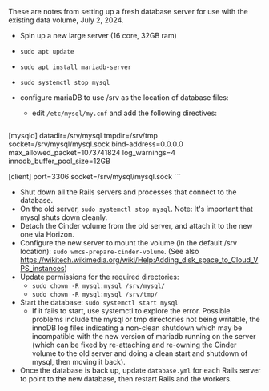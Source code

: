 These are notes from setting up a fresh database server for use with the existing data volume, July 2, 2024.

* Spin up a new large server (16 core, 32GB ram)
* `sudo apt update`
* `sudo apt install mariadb-server`
* `sudo systemctl stop mysql`

* configure mariaDB to use /srv as the location of database files:
  - edit `/etc/mysql/my.cnf` and add the following directives:

    ```
[mysqld]
datadir=/srv/mysql
tmpdir=/srv/tmp
socket=/srv/mysql/mysql.sock
bind-address=0.0.0.0
max_allowed_packet=1073741824
log_warnings=4
innodb_buffer_pool_size=12GB

[client]
port=3306
socket=/srv/mysql/mysql.sock
    ```

* Shut down all the Rails servers and processes that connect to the database.
* On the old server, `sudo systemctl stop mysql`. Note: It's important that mysql shuts down cleanly.
* Detach the Cinder volume from the old server, and attach it to the new one via Horizon.
* Configure the new server to mount the volume (in the default /srv location): `sudo wmcs-prepare-cinder-volume`. (See also https://wikitech.wikimedia.org/wiki/Help:Adding_disk_space_to_Cloud_VPS_instances)
* Update permissions for the required directories:
  * `sudo chown -R mysql:mysql /srv/mysql/`
  * `sudo chown -R mysql:mysql /srv/tmp/`
* Start the database: `sudo systemctl start mysql`
  * If it fails to start, use systemctl to explore the error. Possible problems include the mysql or tmp directories not being writable, the innoDB log files indicating a non-clean shutdown which may be incompatible with the new version of mariadb running on the server (which can be fixed by re-attaching and re-owning the Cinder volume to the old server and doing a clean start and shutdown of mysql, then moving it back).
* Once the database is back up, update `database.yml` for each Rails server to point to the new database, then restart Rails and the workers.